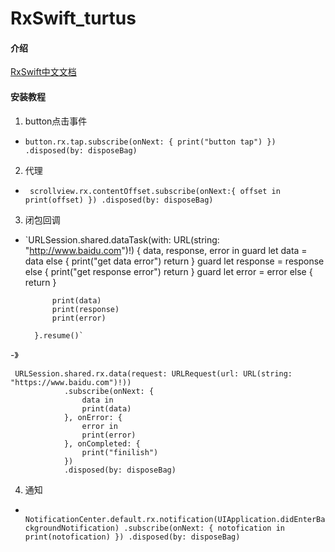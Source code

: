 # RxSwift_turtus

#### 介绍
[RxSwift中文文档](https://beeth0ven.github.io/RxSwift-Chinese-Documentation/content/first_app.html)

#### 安装教程
1. button点击事件
- `button.rx.tap.subscribe(onNext: {
            print("button tap")
        })
        .disposed(by: disposeBag)`

2. 代理
- ` scrollview.rx.contentOffset.subscribe(onNext:{ offset in
            print(offset)
        })
        .disposed(by: disposeBag)`
3. 闭包回调
- `URLSession.shared.dataTask(with: URL(string: "http://www.baidu.com")!) { data, response, error in
            guard let data = data else {
                print("get data error")
                return
            }
            guard let response = response else {
                print("get response error")
                return
            }
            guard let error = error else {
                return
            }

            print(data)
            print(response)
            print(error)

        }.resume()`
-》 

```
 URLSession.shared.rx.data(request: URLRequest(url: URL(string: "https://www.baidu.com")!))
            .subscribe(onNext: {
                data in
                print(data)
            }, onError: {
                error in
                print(error)
            }, onCompleted: {
                print("finilish")
            })
            .disposed(by: disposeBag)
```
4. 通知
- ` NotificationCenter.default.rx.notification(UIApplication.didEnterBackgroundNotification)
            .subscribe(onNext: {
                notofication in
                print(notofication)
            })
            .disposed(by: disposeBag)`
